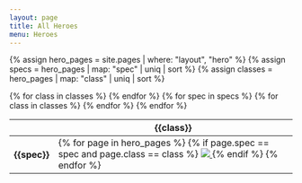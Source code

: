 ```yaml
---
layout: page
title: All Heroes
menu: Heroes
---
```

{% assign hero_pages = site.pages | where: "layout", "hero" %}
{% assign specs = hero_pages | map: "spec" | uniq | sort %}
{% assign classes = hero_pages | map: "class" | uniq | sort %}
<div id="heroes">
    <table>
        <thead>
            <tr>
                <th></th>
                {% for class in classes %}
                <th>{{class}}</th>
                {% endfor %}
            </tr>
        </thead>
        <tbody>
            {% for spec in specs %}
                <tr>
                    <th>{{spec}}</th>
                    {% for class in classes %}
                    <td>
                        {% for page in hero_pages %}
                        {% if page.spec == spec and page.class == class %}
                            <a href="{{page.url}}" title="{{page.title}}">
                            <img src="/assets/img/heroes/avatar/{{page.title}}.png"/>
                            </a>
                        {% endif %}
                        {% endfor %}
                    </td>
                    {% endfor %}
                </tr>
            {% endfor %}
        </tbody>
    </table>
</div>